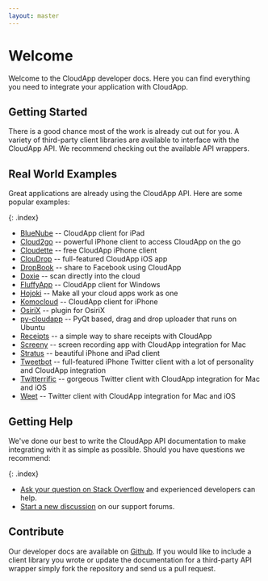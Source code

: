 ```yaml
---
layout: master
---
```


# Welcome

Welcome to the CloudApp developer docs. Here you can find everything you need to integrate your application with CloudApp.

## Getting Started

There is a good chance most of the work is already cut out for you. A variety of third-party client libraries are available to interface with the CloudApp API. We recommend checking out the available API wrappers.

## Real World Examples

Great applications are already using the CloudApp API. Here are some popular examples:

{: .index}
* [BlueNube](http://itunes.apple.com/us/app/bluenube/id420282258?mt=8) -- CloudApp client for iPad
* [Cloud2go](http://cloud2goapp.com/) -- powerful iPhone client to access CloudApp on the go
* [Cloudette](http://cloudetteapp.com/) -- free CloudApp iPhone client
* [ClouDrop](http://itunes.apple.com/us/app/cloudrop-for-cloudapp/id493848413?mt=8) -- full-featured CloudApp iOS app
* [DropBook](http://itunes.apple.com/us/app/dropbook/id408384997?mt=12) -- share to Facebook using CloudApp
* [Doxie](http://www.getdoxie.com/) -- scan directly into the cloud
* [FluffyApp](http://fluffyapp.com/) -- CloudApp client for Windows
* [Hojoki](http://hojoki.com) -- Make all your cloud apps work as one
* [Komocloud](http://itunes.apple.com/us/app/komocloud/id487186645?mt=8) -- CloudApp client for iPhone
* [OsiriX](http://software.kanteron.com/cloudapp/) -- plugin for OsiriX
* [py-cloudapp](https://github.com/abhinandh/py-cloudapp) -- PyQt based, drag and drop uploader that runs on Ubuntu
* [Receipts](http://www.tidalpool.ca/receipts/index.html) -- a simple way to share receipts with CloudApp
* [Screeny](http://www.screenyapp.com/) -- screen recording app with CloudApp integration for Mac
* [Stratus](http://www.getstratusapp.com/) -- beautiful iPhone and iPad client
* [Tweetbot](http://tapbots.com/software/tweetbot/) -- full-featured iPhone Twitter client with a lot of personality and CloudApp integration
* [Twitterrific](http://twitterrific.com/) -- gorgeous Twitter client with CloudApp integration for Mac and iOS
* [Weet](http://weetapp.com/) -- Twitter client with CloudApp integration for Mac and iOS

## Getting Help

We've done our best to write the CloudApp API documentation to make integrating with it as simple as possible. Should you have questions we recommend:

{: .index}
* [Ask your question on Stack Overflow](http://stackoverflow.com) and experienced developers can help.
* [Start a new discussion](http://support.getcloudapp.com) on our support forums.

## Contribute

Our developer docs are available on [Github](http://github.com/cloudapp/developer). If you would like to include a client library you wrote or update the documentation for a third-party API wrapper simply fork the repository and send us a pull request.
